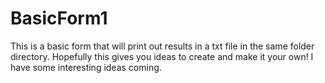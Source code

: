 # BasicForm1
This is a basic form that will print out results in a txt file in the same folder directory. Hopefully this gives you ideas to create and make it your own! I have some interesting ideas coming.
